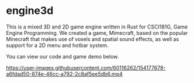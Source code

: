 # engine3d

This is a mixed 3D and 2D game engine written in Rust for CSCI181G, Game Engine Programming. We created a game, Mimecraft, based on the popular Minecraft that makes use of voxels and spatial sound effects, as well as support for a 2D menu and hotbar system.

You can view our code and game demo below.


https://user-images.githubusercontent.com/60116262/154177678-a6fdad50-874e-46cc-a792-2c8af5ee5db6.mp4

